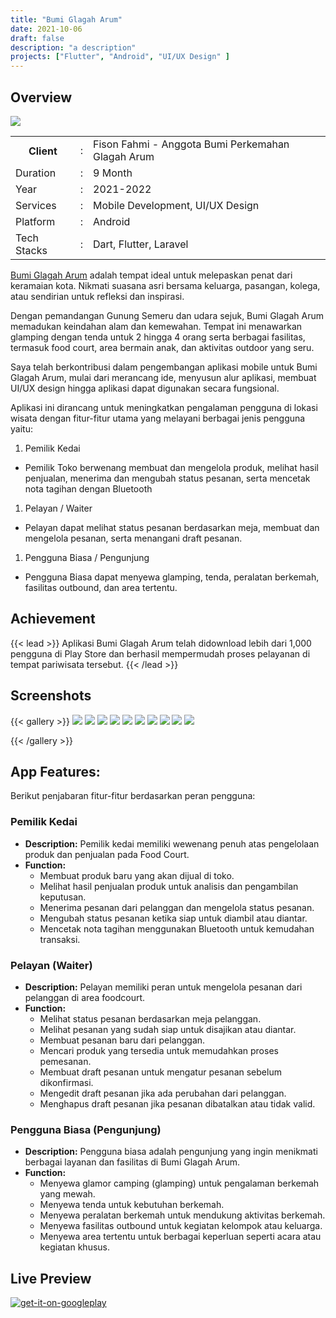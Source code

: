 ```yaml
---
title: "Bumi Glagah Arum"
date: 2021-10-06
draft: false
description: "a description"
projects: ["Flutter", "Android", "UI/UX Design" ]
---
```



## Overview

<img src="featured.id.png" />

<table class="table-auto text-left text-base min-w-full">
    <tbody>
      <tr class="border-b py-2">
        <th scope="row" class="font-bold">Client</th>
        <td class="font-bold">:</td>
        <td class="py-2">Fison Fahmi - Anggota Bumi Perkemahan Glagah Arum</td>
      </tr>
      <tr class="border-b py-2">
        <td class="font-bold">Duration</td>
        <td class="font-bold">:</td>
        <td class="py-2">9 Month</td>
      </tr>
      <tr class="border-b py-2">
        <td class="font-bold">Year</td>
        <td class="font-bold">:</td>
        <td class="py-2">2021-2022</td>
      </tr>
      <tr class="border-b py-2">
        <td class="font-bold">Services</td>
        <td class="font-bold">:</td>
        <td class="py-2">
          Mobile Development, UI/UX Design
          </td>
      </tr>
      <tr class="border-b py-2">
        <td class="font-bold">Platform</td>
        <td class="font-bold">:</td>
        <td class="py-2">
          Android
          </td>
      </tr>        
      <tr class="border-b py-2">
        <td class="font-bold">Tech Stacks</td>
        <td class="font-bold">:</td>
        <td class="py-2">
          Dart, Flutter, Laravel
          </td>
      </tr>        
    </tbody>
  </table>
  
[Bumi Glagah Arum](https://bumiglagaharum.com/) adalah tempat ideal untuk melepaskan penat dari keramaian kota. Nikmati suasana asri bersama keluarga, pasangan, kolega, atau sendirian untuk refleksi dan inspirasi.

Dengan pemandangan Gunung Semeru dan udara sejuk, Bumi Glagah Arum memadukan keindahan alam dan kemewahan. Tempat ini menawarkan glamping dengan tenda untuk 2 hingga 4 orang serta berbagai fasilitas, termasuk food court, area bermain anak, dan aktivitas outdoor yang seru.

Saya telah berkontribusi dalam pengembangan aplikasi mobile untuk Bumi Glagah Arum, mulai dari merancang ide, menyusun alur aplikasi, membuat UI/UX design hingga aplikasi dapat digunakan secara fungsional. 

Aplikasi ini dirancang untuk meningkatkan pengalaman pengguna di lokasi wisata dengan fitur-fitur utama yang melayani berbagai jenis pengguna yaitu:
1. Pemilik Kedai
- Pemilik Toko berwenang membuat dan mengelola produk, melihat hasil penjualan, menerima dan mengubah status pesanan, serta mencetak nota tagihan dengan Bluetooth
1. Pelayan / Waiter
- Pelayan dapat melihat status pesanan berdasarkan meja, membuat dan mengelola pesanan, serta menangani draft pesanan. 
1. Pengguna Biasa / Pengunjung
- Pengguna Biasa dapat menyewa glamping, tenda, peralatan berkemah, fasilitas outbound, dan area tertentu.



## Achievement
{{< lead >}}
Aplikasi Bumi Glagah Arum telah didownload lebih dari 1,000 pengguna di Play Store dan berhasil mempermudah proses pelayanan di tempat pariwisata tersebut.
{{< /lead >}}


## Screenshots
{{< gallery >}}
<img src="img/bumiglagaharum-0.id.png" class="grid-w50" />
  <img src="img/bumiglagaharum-1.id.png" class="grid-w50" />
  <img src="img/bumiglagaharum-2.id.png" class="grid-w50" />
  <img src="img/bumiglagaharum-3.id.png" class="grid-w50" />
  <img src="img/bumiglagaharum-4.id.png" class="grid-w50" />
  <img src="img/bumiglagaharum-5.id.png" class="grid-w50" />
  <img src="img/bumiglagaharum-6.id.png" class="grid-w50" />
  <img src="img/bumiglagaharum-7.id.png" class="grid-w50" />
  <img src="img/bumiglagaharum-8.id.png" class="grid-w50" />
  <img src="img/bumiglagaharum-9.id.png" class="grid-w50" />

{{< /gallery >}}

## App Features:
Berikut penjabaran fitur-fitur berdasarkan peran pengguna:
### Pemilik Kedai
- **Description:** Pemilik kedai memiliki wewenang penuh atas pengelolaan produk dan penjualan pada Food Court.
- **Function:**
  - Membuat produk baru yang akan dijual di toko.
  - Melihat hasil penjualan produk untuk analisis dan pengambilan keputusan.
  - Menerima pesanan dari pelanggan dan mengelola status pesanan.
  - Mengubah status pesanan ketika siap untuk diambil atau diantar.
  - Mencetak nota tagihan menggunakan Bluetooth untuk kemudahan transaksi.
### Pelayan (Waiter)
- **Description:** Pelayan memiliki peran untuk mengelola pesanan dari pelanggan di area foodcourt.
- **Function:**
  - Melihat status pesanan berdasarkan meja pelanggan.
  - Melihat pesanan yang sudah siap untuk disajikan atau diantar.
  - Membuat pesanan baru dari pelanggan.
  - Mencari produk yang tersedia untuk memudahkan proses pemesanan.
  - Membuat draft pesanan untuk mengatur pesanan sebelum dikonfirmasi.
  - Mengedit draft pesanan jika ada perubahan dari pelanggan.
  - Menghapus draft pesanan jika pesanan dibatalkan atau tidak valid.
  
### Pengguna Biasa (Pengunjung)
- **Description:** Pengguna biasa adalah pengunjung yang ingin menikmati berbagai layanan dan fasilitas di Bumi Glagah Arum.
- **Function:**
  - Menyewa glamor camping (glamping) untuk pengalaman berkemah yang mewah.
  - Menyewa tenda untuk kebutuhan berkemah.
  - Menyewa peralatan berkemah untuk mendukung aktivitas berkemah.
  - Menyewa fasilitas outbound untuk kegiatan kelompok atau keluarga.
  - Menyewa area tertentu untuk berbagai keperluan seperti acara atau kegiatan khusus.
  


## Live Preview

<a href="https://play.google.com/store/apps/details?id=com.app.bumi_glagah_arum" target="_blank_"> 

![get-it-on-googleplay](badge-android.png )
</a>